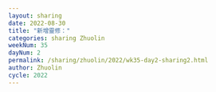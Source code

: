 ```yaml
---
layout: sharing
date: 2022-08-30
title: "新增靈修："
categories: sharing Zhuolin
weekNum: 35
dayNum: 2
permalink: /sharing/zhuolin/2022/wk35-day2-sharing2.html
author: Zhuolin
cycle: 2022
---  
```

